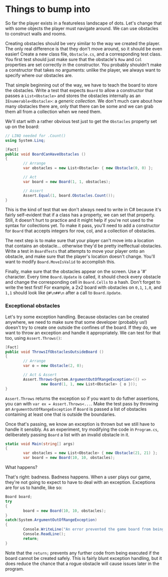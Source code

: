 # Things to bump into

So far the player exists in a featureless landscape of dots. Let's change that with some objects the player must navigate around. We can use obstacles to construct walls and rooms.

Creating obstacles should be very similar to the way we created the player. The only real difference is that they don't move around, so it should be even easier! Create a new class file, `Obstacle.cs`, and a corresponding test class. You first test should just make sure that the obstacle's `Row` and `Col` properties are set correctly in the constructor. You probably shouldn't make a constructor that takes no arguments: unlike the player, we always want to specify where our obstacles are.

That simple beginning out of the way, we have to teach the board to store the obstacles. Write a test that expects `Board` to allow a constructor that passes a `List<Obstacle>` and stores the obstacles internally as an `IEnumerable<Obstacle>`: a _generic collection_. We don't much care about how many obstacles there are, only that there can be some and we can grab them all from a collection when we need them.

We'll start with a rather obvious test just to get the `Obstacles` property set up on the board:

```cs
// LINQ needed for .Count()
using System.Linq;

[Fact]
public void BoardCanHaveObstacles ()
{
        // Arrange
        var obstacles = new List<Obstacle> { new Obstacle(0, 0) };

        // Act
        var board = new Board(1, 1, obstacles);

        // Assert
        Assert.Equal(1, board.Obstacles.Count());
}
```

This is the kind of test that we don't always need to write in C# because it's fairly self-evident that if a class has a property, we can set that property. Still, it doesn't hurt to practice and it might help if you're not used to the syntax for collections yet. To make it pass, you'll need to add a constructor for `Board` that accepts integers for row, col, and a collection of obstacles.

The next step is to make sure that your player can't move into a location that contains an obstacle... otherwise they'd be pretty ineffectual obstacles. Write a test in `BoardTests` that attempts to move your player onto an obstacle, and make sure that the player's location doesn't change. You'll want to modify `Board.MoveIsValid` to accomplish this.

Finally, make sure that the obstacles appear on the screen. Use a '#' character. Every time `Board.Update` is called, it should check every obstacle and change the corresponding cell in `Board.Cells` to a hash. Don't forget to write the test first! For example, a 2x2 board with obstacles on `0,1`, `1,0`, and `1,1` should look like `@#\n##\n` after a call to `Board.Update`.


### Exceptional obstacles

Let's try some exception handling. Because obstacles can be created anywhere, we need to make sure that some developer (probably us!) doesn't try to create one outside the confines of the board. If they do, we want to throw an exception and handle it appropriately. We can test for that too, using `Assert.Throws()`:

```cs
[Fact]
public void ThrowsIfObstaclesOutsideBoard ()
{
        // Arrange
        var o = new Obstacle(2, 0);

        // Act & Assert
        Assert.Throws<System.ArgumentOutOfRangeException>(() =>
                new Board(1, 1, new List<Obstacle> { o }));
}
```

`Assert.Throws` returns the exception so if you want to do futher assertions, you can with `var ex = Assert.Throws<...`. Make the test pass by throwing an `ArgumentOutOfRangeException` if `Board` is passed a list of obstacles containing at least one that is outside the boundaries.

Once that's passing, we know an exception is thrown but we still have to handle it sensibly. As an experiment, try modifying the code in `Program.cs`, deliberately passing `Board` a list with an invalid obstacle in it.

```cs
static void Main(string[] args)
{
        var obstacles = new List<Obstacle> { new Obstacle(21, 21) };
        var board = new Board(10, 10, obstacles);
```

What happens?

That's right: badness. Badness happens. When a user plays our game, they're not going to expect to have to deal with an exception. Exceptions are for us to handle, like so:

```cs
Board board;
try
{
        board = new Board(10, 10, obstacles);
}
catch(System.ArgumentOutOfRangeException)
{
        Console.WriteLine("An error prevented the game board from being created.");
        Console.ReadLine();
        return;
}
```

Note that the `return;` prevents any further code from being executed if the board cannot be created safely. This is fairly blunt exception handling, but it does reduce the chance that a rogue obstacle will cause issues later in the program.
